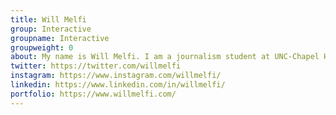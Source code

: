 ```yaml
---
title: Will Melfi
group: Interactive
groupname: Interactive
groupweight: 0
about: My name is Will Melfi. I am a journalism student at UNC-Chapel Hill. When I'm not making boomerangs on Instagram, you can find me looking for new coffee shops to waste time in.
twitter: https://twitter.com/willmelfi
instagram: https://www.instagram.com/willmelfi/
linkedin: https://www.linkedin.com/in/willmelfi/
portfolio: https://www.willmelfi.com/
---
```


